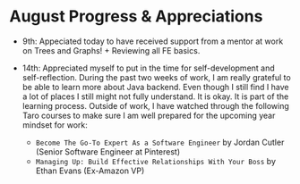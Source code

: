 # August Progress & Appreciations

- 9th: Appeciated today to have received support from a mentor at work on Trees and Graphs! + Reviewing all FE basics. 

- 14th: Appreciated myself to put in the time for self-development and self-reflection. During the past two weeks of work, I am really grateful to be able to learn more about Java backend. Even though I still find I have a lot of places I still might not fully understand. It is okay. It is part of the learning process. Outside of work, I have watched through the following Taro courses to make sure I am well prepared for the upcoming year mindset for work: 
    - `Become The Go-To Expert As a Software Engineer` by Jordan Cutler (Senior Software Engineer at Pinterest)
    - `Managing Up: Build Effective Relationships With Your Boss` by Ethan Evans (Ex-Amazon VP)
